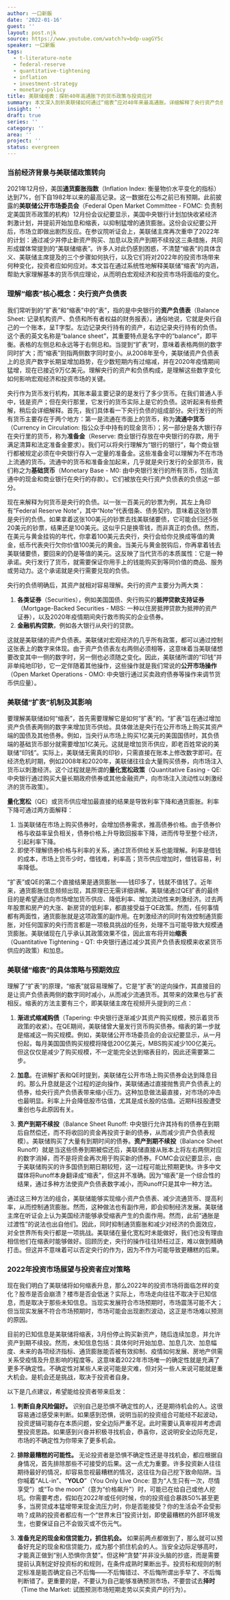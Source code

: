 ```yaml
---
author: 一口新飯
date: '2022-01-16'
guest: ''
layout: post.njk
source: https://www.youtube.com/watch?v=bdp-uagGY5c
speaker: 一口新飯
tags:
  - t-literature-note
  - federal-reserve
  - quantitative-tightening
  - inflation
  - investment-strategy
  - monetary-policy
title: 美联储缩表：探析40年高通胀下的货币政策与投资应对
summary: 本文深入剖析美联储如何通过“缩表”应对40年来最高通胀。详细解释了央行资产负债表、扩表与缩表机制，以及Tapering、加息和资产到期不续投等具体措施。同时，为投资者提供了在不确定市场中的应对策略和建议。
insight: ''
draft: true
series: ''
category: ''
area: ''
project: ''
status: evergreen
---
```

### 当前经济背景与美联储政策转向

2021年12月份，美国**通货膨胀指数**（Inflation Index: 衡量物价水平变化的指标）达到7%，创下自1982年以来的最高记录。这一数据在公布之前已有预期。此前披露的**美联储公开市场委员会**（Federal Open Market Committee - FOMC: 负责制定美国货币政策的机构）12月份会议纪要显示，美国中央银行计划加快收紧经济刺激计划，并提前开始加息和缩表，以抑制猛增的通货膨胀。这份会议纪要公开后，市场立即做出剧烈反应。在参议院听证会上，美联储主席再次重申了2022年的计划：通过减少并停止新资产购买、加息以及资产到期不续投这三条措施，共同形成媒体常提到的“美联储缩表”。许多人对此仍感到困惑，不清楚“缩表”的具体含义、美联储主席提及的三个步骤如何执行，以及它们将对2022年的投资市场带来何种变化，投资者应如何应对。本文旨在通过系统性地解释美联储“缩表”的内涵，帮助大家理解基本的货币供应理论，从而明白宏观经济和投资市场将面临的变化。

### 理解“缩表”核心概念：央行资产负债表

我们常听到的“扩表”和“缩表”中的“表”，指的是中央银行的**资产负债表**（Balance Sheet: 记录机构资产、负债和所有者权益的财务报表）。通俗地说，它就是央行自己的一个账本，呈T字型。左边记录央行持有的资产，右边记录央行持有的负债。这个表的英文名称是“balance sheet”，其重要特点是名字中的“balance”，即平衡。表格的左侧总和永远等于右侧总和。当提到“扩表”时，意味着表格两侧的数字同时扩大；而“缩表”则指两侧数字同时变小。从2008年至今，美联储资产负债表上的总资产数字长期呈增加趋势，在少数短期内有过缩减，并在2020年疫情期间猛增，现在已接近9万亿美元。理解央行的资产和负债构成，是理解这些数字变化如何影响宏观经济和投资市场的关键。

央行作为货币发行机构，其账本最主要记录的是发行了多少货币。在我们普通人手中，钱是资产；但在央行那里，它发行的货币实际上是它的负债。这听起来有些费解，稍后会详细解释。首先，我们具体看一下央行负债的组成部分。央行发行的所有货币主要存在于两个地方：第一是流通在市面上的货币，称为**流通中货币**（Currency in Circulation: 指公众手中持有的现金货币）；另一部分是各大银行存在央行里的货币，称为**准备金**（Reserve: 商业银行存放在中央银行的存款，用于满足清算和法定准备金要求）。我们可以将央行理解为“银行的银行”，每个商业银行都被规定必须在中央银行存入一定量的准备金。这些准备金可以理解为不在市场上流通的货币。流通中的货币和准备金加起来，几乎就是央行发行的全部货币，我们称之为**基础货币**（Monetary Base - M0: 由中央银行发行的所有货币，包括流通中的现金和商业银行在央行的存款）。它们被放在央行资产负债表的负债这一部分。

现在来解释为何货币是央行的负债。以一张一百美元的钞票为例，其左上角印有“Federal Reserve Note”，其中“Note”代表借条、债务契约，意味着这张钞票是央行的负债。如果拿着这张100美元的钞票去找美联储要债，它可能会归还5张20美元的钞票，结果还是100美元。这似乎只是换零钱，而非真正的负债。然而，在美元与黄金挂钩的年代，你拿着100美元去央行，央行会给你兑换成等值的黄金，纸币代表央行欠你价值100美元的黄金。当美元与黄金脱钩后，你再拿着钱去美联储要债，要回来的仍是等值的美元。这反映了当代货币的本质属性：它是一种承诺。央行发行了货币，就需要保证你用手上的钱能购买到等同价值的商品、服务或劳动力。这个承诺就是央行需要兑现的负债。

央行的负债明确后，其资产就相对容易理解。央行的资产主要分为两大类：
1.  **各类证券**（Securities），例如美国国债、央行购买的**抵押贷款支持证券**（Mortgage-Backed Securities - MBS: 一种以住房抵押贷款为抵押的资产证券），以及2020年疫情期间央行救市购买的企业债券。
2.  **金融机构贷款**，例如各大银行从央行的贷款。

这就是美联储的资产负债表。美联储对宏观经济的几乎所有政策，都可以通过控制这张表上的数字来体现。由于资产负债表左右两侧必须相等，这意味着当美联储想要改变其中一侧的数字时，另一侧也必须随之变化。因此，美联储所谓的“印钱”并非单纯地印钞，它一定伴随着其他操作，这些操作就是我们常说的**公开市场操作**（Open Market Operations - OMO: 中央银行通过买卖政府债券等操作来调节货币供应量）。

### 美联储“扩表”机制及其影响

要理解美联储如何“缩表”，首先需要理解它是如何“扩表”的。“扩表”旨在通过增加资产负债表两侧的数字来增加货币供给。具体做法是央行在公开市场上购买其资产端的国债及其他债券。例如，当央行从市场上购买1亿美元的美国国债时，其负债端的基础货币部分就需要增加1亿美元。这就是增加货币供应，即老百姓常说的美联储“印钱”。实际上，美联储无需真的印钞，只需直接在账本上修改数字即可。在经济危机时期，例如2008年和2020年，美联储往往会大量购买债券，向市场注入货币以刺激经济。这个过程就是所谓的**量化宽松政策**（Quantitative Easing - QE: 中央银行通过购买大量长期政府债券或其他金融资产，向市场注入流动性以刺激经济的货币政策）。

**量化宽松**（QE）或货币供应增加最直接的结果是导致利率下降和通货膨胀。利率下降可通过两方面解释：
1.  当美联储在市场上购买债券时，会增加债券需求，推高债券价格。由于债券价格与收益率呈负相关，债券价格上升导致回报率下降，进而传导至整个经济，引起利率下降。
2.  即使不理解债券价格与利率的关系，通过货币供给关系也能理解。利率是借钱的成本，市场上货币少时，借钱难，利率高；货币供应增加时，借钱容易，利率降低。

“扩表”或QE的第二个直接结果是通货膨胀——钱印多了，钱就不值钱了。近年来，通货膨胀信息频频出现，其原理已无需详细讲解。美联储通过QE扩表的最终目的是希望通过向市场增加货币供应、降低利率、增加流动性来刺激经济。过去两年股票和房产的大涨、新房贷的低利率，都直接受益于QE政策。然而，任何事情都有两面性，通货膨胀就是这项政策的副作用。在刺激经济的同时有效控制通货膨胀，对任何国家的央行而言都是一项极具挑战的任务，处理不当可能导致大规模通货膨胀。美联储现在几乎承认其政策效果不佳，因此宣布将开始**缩表**（Quantitative Tightening - QT: 中央银行通过减少其资产负债表规模来收紧货币供应的政策）和加息。

### 美联储“缩表”的具体策略与预期效应

理解了“扩表”的原理，“缩表”就容易理解了。它是“扩表”的逆向操作，其直接目的是让资产负债表两侧的数字同时减小，从而减少流通货币。其带来的效果也与扩表相反。缩表的方法主要有三个，即美联储主席在视频开头提到的三点：

1.  **渐进式缩减购债**（Tapering: 中央银行逐渐减少其资产购买规模，预示着货币政策的收紧）。在QE期间，美联储曾大量发行货币购买债券。缩表的第一步就是缩减这一购买规模。例如，美联储公开市场委员会的会议纪要显示，从一月份起，每月美国国债购买规模将降低200亿美元，MBS购买减少100亿美元。但这仅仅是减少了购买规模，不一定能完全达到缩表目的，因此还需要第二步。

2.  **加息**。在讲解扩表和QE时提到，美联储在公开市场上购买债券会达到降息目的。那么升息就是这个过程的逆向操作，美联储通过直接抛售资产负债表上的债券，给央行资产负债表带来缩小压力。这种加息做法最直接，对市场的冲击也最明显。利率上升会降低股市估值，尤其是成长股的估值。近期科技股遭受重创也与此原因有关。

3.  **资产到期不续投**（Balance Sheet Runoff: 中央银行允许其持有的债券在到期后自然偿还，而不将收回的资金再投资于新的债券，从而减少资产负债表规模）。美联储购买了大量有到期时间的债券。**资产到期不续投**（Balance Sheet Runoff）就是当这些债券到期被偿还后，美联储直接从账本上将左右两侧对应的数字消掉，而不是将资金再次用于购买新的债券。FOMC会议纪要显示，由于美联储购买的许多国债到期日期较短，这一过程可能比预期更快。许多中文媒体将Runoff本身翻译成“缩表”，但这并不准确。因为“缩表”是一个综合性的结果，通过多种方法使资产负债表数字减小，而Runoff只是其中一种方法。

通过这三种方法的组合，美联储能够实现缩小资产负债表、减少流通货币、提高利率，从而控制通货膨胀。然而，这种做法也有副作用，即会抑制经济发展。美联储主席在听证会上认为美国经济能够承受缩表产生的负面作用。然而，此前“通胀是过渡性”的说法也出自他们。因此，同时抑制通货膨胀和减少对经济的负面效应，对全世界所有央行都是一项挑战。美联储在量化宽松时未能做好，我们也没有理由相信他们在缩表时能够做好。回顾历史，央行的操作往往矫枉过正，难以做到精确打击。但这并不意味着可以否定央行的作为，因为不作为可能导致更糟糕的后果。

### 2022年投资市场展望与投资者应对策略

现在我们明白了美联储将如何缩表升息，那么2022年的投资市场将面临怎样的变化？股市是否会崩溃？楼市是否会低迷？实际上，市场走向往往不取决于已知信息，而是取决于那些未知信息。当现实发展符合市场预期时，市场震荡可能不大；但当现实发展不符合市场预期时，市场可能会出现剧烈波动，这正是市场难以预测的原因。

目前的已知信息是美联储将缩表，3月份停止购买新资产，随后连续加息，并允许资产到期不续投。然而，未知信息包括：具体何时开始加息、加息几次、加息幅度、未来的各项经济指标、通货膨胀能否被有效抑制、疫情如何发展、房地产供需关系受疫情及升息影响的程度等。这意味着2022年市场唯一的确定性就是充满了更多不确定性。不确定性对某些人来说可能是灾难，但对另一些人来说可能就是重大机会。是机会还是挑战，取决于投资者自身。

以下是几点建议，希望能给投资者带来启发：

1.  **判断自身风险偏好。** 识别自己是恐惧不确定性的人，还是期待机会的人。这很容易通过感受来判断。如果感到恐惧，说明当前的投资组合可能经不起波动，投资逻辑可能存在本质问题，安全边际严重不足。此时需要认真审视并考虑调整投资思路。如果感到兴奋并积极寻找机会，恭喜你，这说明安全边际充足，市场的不确定性为你带来了更多机会。

2.  **排除最糟糕的可能性。** 无论投资者是恐惧不确定性还是寻找机会，都应根据自身情况，首先排除那些不可接受的后果。这一点尤为重要。许多投资新人往往期待最好的情况，却容易忽视最糟糕的情况，这往往为自己挖下致命陷阱。当你喊着“ALL-in”、“**YOLO**”（You Only Live Once: 意为“人生只有一次，尽情享受”）或“To the moon”（意为“价格飙升”）时，可能已在给自己或他人挖坑。你需要考虑，假如在2022年或任何时候，你的投资组合暴跌50%甚至更多，当房贷成本猛增带来现金流压力时，你是否能接受？你的生活会不会受影响？成熟的投资者都应有一个“世界末日”投资计划，即使最糟糕的外部环境发生，也要保证自己不会毁灭或不伤元气。

3.  **准备充足的现金和信贷能力，抓住机会。** 如果前两点都做到了，那么就可以预备好充足的现金和信贷能力，成为那个抓住机会的人。当安全边际足够高时，才能真正做到“别人恐惧你贪婪”。但这种“贪婪”并非没头脑的抄底，而是需要提前认真制定好投资标的和规则，在条件成熟时果断出手。投资标和规则的制定标准是能否确定自己不后悔——不后悔错过、不后悔所谓出手早了、不后悔判断错了。更重要的是，不要认为自己能够准确预测市场，不要尝试去**择时**（Time the Market: 试图预测市场短期走势以买卖资产的行为）。